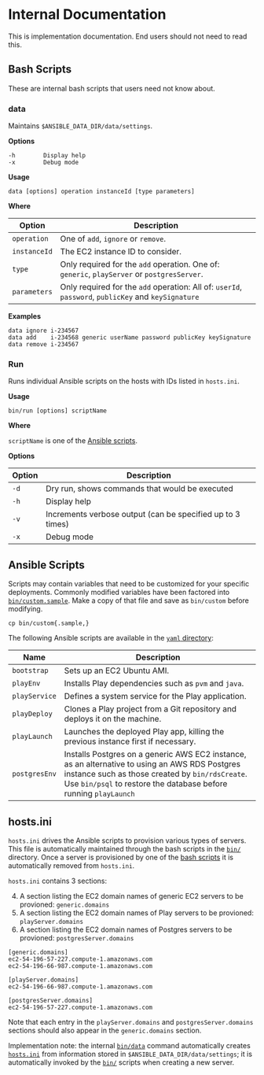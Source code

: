 # Internal Documentation
This is implementation documentation.
End users should not need to read this.

## Bash Scripts
These are internal bash scripts that users need not know about.

### data
Maintains `$ANSIBLE_DATA_DIR/data/settings`.

**Options**

    -h        Display help
    -x        Debug mode

**Usage**

    data [options] operation instanceId [type parameters]

**Where**

| Option        | Description                         |
| ------------- | ----------------------------------- |
| `operation`   | One of `add`, `ignore` or `remove`. |
| `instanceId`  | The EC2 instance ID to consider.    |
| `type`        | Only required for the `add` operation. One of: `generic`, `playServer` or `postgresServer`. |
| `parameters`  | Only required for the `add` operation: All of: `userId`, `password`, `publicKey` and `keySignature` |

**Examples**

    data ignore i-234567
    data add    i-234568 generic userName password publicKey keySignature
    data remove i-234567

### Run
Runs individual Ansible scripts on the hosts with IDs listed in `hosts.ini`.

**Usage**

    bin/run [options] scriptName

**Where**

`scriptName` is one of the [Ansible scripts](README.md#ansible-scripts).

**Options**

| Option       | Description                                                     |
| ------------ | --------------------------------------------------------------- |
| `-d`         | Dry run, shows commands that would be executed                  |
| `-h`         | Display help                                                    |
| `-v`         | Increments verbose output (can be specified up to 3 times)      |
| `-x`         | Debug mode                                                      |

## Ansible Scripts
Scripts may contain variables that need to be customized for your specific deployments.
Commonly modified variables have been factored into [`bin/custom.sample`](bin/custom.sample).
Make a copy of that file and save as `bin/custom` before modifying.

    cp bin/custom{.sample,}

The following Ansible scripts are available in the [`yaml` directory](yaml):

| Name          | Description                                                                                                             |
| ------------- | ----------------------------------------------------------------------------------------------------------------------- |
| `bootstrap`   | Sets up an EC2 Ubuntu AMI.                                                                                              |
| `playEnv`     | Installs Play dependencies such as `pvm` and `java`.                                                                    |
| `playService` | Defines a system service for the Play application.                                                                      |
| `playDeploy`  | Clones a Play project from a Git repository and deploys it on the machine.                                              |
| `playLaunch`  | Launches the deployed Play app, killing the previous instance first if necessary.                                       |
| `postgresEnv` | Installs Postgres on a generic AWS EC2 instance, as an alternative to using an AWS RDS Postgres instance such as those created by `bin/rdsCreate`. Use `bin/psql` to restore the database before running `playLaunch` |

## hosts.ini
`hosts.ini` drives the Ansible scripts to provision various types of servers.
This file is automatically maintained through the bash scripts in the [`bin/`](bin) directory.
Once a server is provisioned by one of the [bash scripts](README.md#bash-scripts) it is automatically removed from `hosts.ini`.

`hosts.ini` contains 3 sections:

4. A section listing the EC2 domain names of generic EC2 servers to be provioned: `generic.domains`
5. A section listing the EC2 domain names of Play servers to be provioned: `playServer.domains`
6. A section listing the EC2 domain names of Postgres servers to be provioned: `postgresServer.domains`


````
[generic.domains]
ec2-54-196-57-227.compute-1.amazonaws.com
ec2-54-196-66-987.compute-1.amazonaws.com

[playServer.domains]
ec2-54-196-66-987.compute-1.amazonaws.com

[postgresServer.domains]
ec2-54-196-57-227.compute-1.amazonaws.com
````

Note that each entry in the `playServer.domains` and `postgresServer.domains` sections should also appear in the `generic.domains` section.

Implementation note: the internal [`bin/data`](#data) command automatically creates [`hosts.ini`](#hostsini) from information stored in `$ANSIBLE_DATA_DIR/data/settings`; 
it is automatically invoked by the [`bin/`](bin) scripts when creating a new server.
